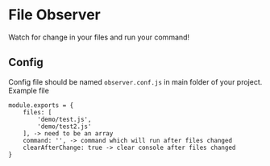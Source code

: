 # File Observer

Watch for change in your files and run your command!

## Config

Config file should be named `observer.conf.js` in main folder of your project. Example file
```
module.exports = {
    files: [
        'demo/test.js',
        'demo/test2.js'
    ], -> need to be an array
    command: '', -> command which will run after files changed
    clearAfterChange: true -> clear console after files changed
}
```